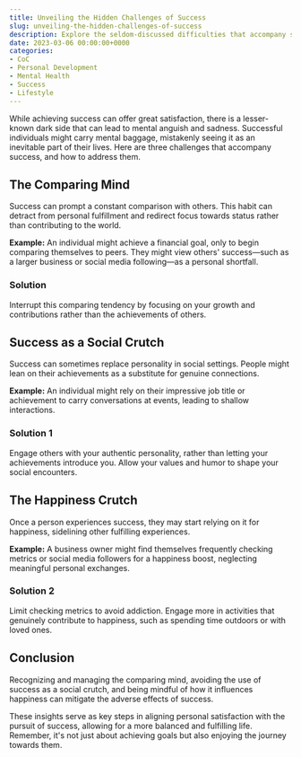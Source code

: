 ```yaml
---
title: Unveiling the Hidden Challenges of Success
slug: unveiling-the-hidden-challenges-of-success
description: Explore the seldom-discussed difficulties that accompany success, including the habit of comparing oneself to others, the use of success as a social crutch, and the dependency on metrics for happiness.
date: 2023-03-06 00:00:00+0000
categories:
- CoC
- Personal Development
- Mental Health
- Success
- Lifestyle
---
```


While achieving success can offer great satisfaction, there is a lesser-known dark side that can lead to mental anguish and sadness. Successful individuals might carry mental baggage, mistakenly seeing it as an inevitable part of their lives. Here are three challenges that accompany success, and how to address them.

## The Comparing Mind

Success can prompt a constant comparison with others. This habit can detract from personal fulfillment and redirect focus towards status rather than contributing to the world.

**Example:** An individual might achieve a financial goal, only to begin comparing themselves to peers. They might view others' success—such as a larger business or social media following—as a personal shortfall.

### Solution

Interrupt this comparing tendency by focusing on your growth and contributions rather than the achievements of others.

## Success as a Social Crutch

Success can sometimes replace personality in social settings. People might lean on their achievements as a substitute for genuine connections.

**Example:** An individual might rely on their impressive job title or achievement to carry conversations at events, leading to shallow interactions.

### Solution 1

Engage others with your authentic personality, rather than letting your achievements introduce you. Allow your values and humor to shape your social encounters.

## The Happiness Crutch

Once a person experiences success, they may start relying on it for happiness, sidelining other fulfilling experiences.

**Example:** A business owner might find themselves frequently checking metrics or social media followers for a happiness boost, neglecting meaningful personal exchanges.

### Solution 2

Limit checking metrics to avoid addiction. Engage more in activities that genuinely contribute to happiness, such as spending time outdoors or with loved ones.

## Conclusion

Recognizing and managing the comparing mind, avoiding the use of success as a social crutch, and being mindful of how it influences happiness can mitigate the adverse effects of success.

These insights serve as key steps in aligning personal satisfaction with the pursuit of success, allowing for a more balanced and fulfilling life. Remember, it's not just about achieving goals but also enjoying the journey towards them.
